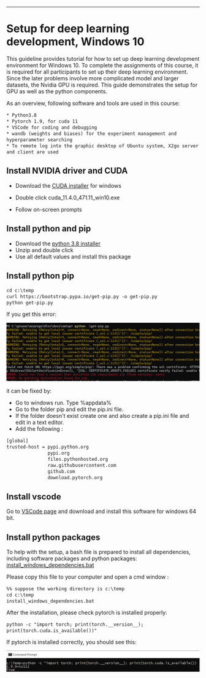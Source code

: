 ___
# Setup for deep learning development, Windows 10

This guideline provides tutorial for how to set up deep learning development environment for Windows 10. To complete the assignments of this course, it is required for all participants to set up their deep learning environment. Since the later problems involve more complicated model and larger datasets, the Nvidia GPU is required. This guide demonstrates the setup for GPU as well as the python components.

As an overview, following software and tools are used in this course:

    * Python3.8
    * Pytorch 1.9, for cuda 11
    * VSCode for coding and debugging
    * wandb (weights and biases) for the experiment management and hyperparameter searching
    * To remote log into the graphic desktop of Ubuntu system, X2go server and client are used

## Install NVIDIA driver and CUDA

- Download the [CUDA installer](https://developer.download.nvidia.com/compute/cuda/11.4.0/local_installers/cuda_11.4.0_471.11_win10.exe) for windows

- Double click cuda_11.4.0_471.11_win10.exe

- Follow on-screen prompts

## Install python and pip

- Download the [python 3.8 installer](https://www.python.org/ftp/python/3.8.10/python-3.8.10-embed-amd64.zip)
- Unzip and double click
- Use all default values and install this package

## Install python pip

```
cd c:\temp
curl https://bootstrap.pypa.io/get-pip.py -o get-pip.py
python get-pip.py
```

If you get this error:

![error](images/setup/pip_error.png)

it can be fixed by:

- Go to windows run. Type %appdata%
- Go to the folder pip and edit the pip.ini file.
- If the folder doesn't exist create one and also create a pip.ini file and edit in a text editor.
- Add the following :
```
[global]
trusted-host = pypi.python.org
               pypi.org
               files.pythonhosted.org
               raw.githubusercontent.com
               github.com
               download.pytorch.org
```

## Install vscode

Go to [VSCode page](https://code.visualstudio.com/download#) and download and install this software for windows 64 bit.

## Install python packages

To help with the setup, a bash file is prepared to install all dependencies, including software packages and python packages:
[install_windows_dependencies.bat](setup/install_windows_dependencies.bat)

Please copy this file to your computer and open a cmd window :

```
%% suppose the working directory is c:\temp
cd c:\temp
install_windows_dependencies.bat
```

After the installation, please check pytorch is installed properly:
```
python -c "import torch; print(torch.__version__); print(torch.cuda.is_available())"
```

If pytorch is installed correctly, you should see this:

![pytorch](images/setup/check_pytorch_win10.png)

